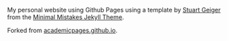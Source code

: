 My personal website using Github Pages using a template by [Stuart Geiger](https://github.com/staeiou) from the [Minimal Mistakes Jekyll Theme](https://mmistakes.github.io/minimal-mistakes/).

Forked from [academicpages.github.io](https://github.com/academicpages/academicpages.github.io).





